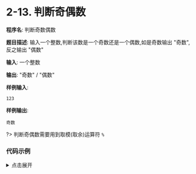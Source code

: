 # 2-13. 判断奇偶数

**程序名**: 判断奇数偶数

**题目描述**: 输入一个整数,判断该数是一个奇数还是一个偶数,如是奇数输出 "奇数",反之输出 "偶数"

**输入**: 一个整数

**输出**: "奇数" / "偶数"

**样例输入**:
```text
123
```

**样例输出**:
```text
奇数
```

?> 判断奇偶数需要用到取模(取余)运算符 `%`

### 代码示例

<details>
<summary>点击展开</summary>

```cpp
#include <iostream>
using namespace std;

int main() {
    int a;
    cin >> a;
    if (a % 2 == 0) {
        cout << "偶数" << endl;
    } else {
        cout << "奇数" << endl;
    }
    return 0;
}


```

```output

```

</details>